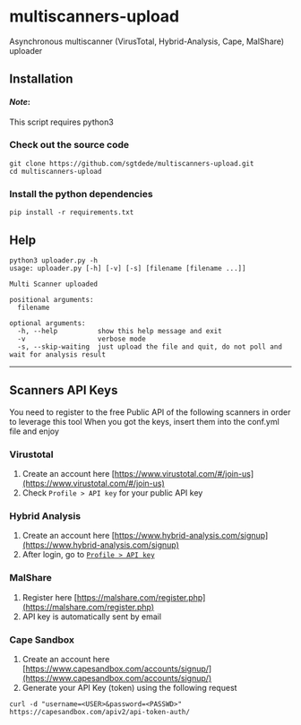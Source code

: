 # multiscanners-upload
Asynchronous multiscanner (VirusTotal, Hybrid-Analysis, Cape, MalShare) uploader

## Installation
#### *Note*:
This script requires python3

### Check out the source code
```
git clone https://github.com/sgtdede/multiscanners-upload.git
cd multiscanners-upload
```
### Install the python dependencies
```
pip install -r requirements.txt
```

## Help
```
python3 uploader.py -h
usage: uploader.py [-h] [-v] [-s] [filename [filename ...]]

Multi Scanner uploaded

positional arguments:
  filename

optional arguments:
  -h, --help          show this help message and exit
  -v                  verbose mode
  -s, --skip-waiting  just upload the file and quit, do not poll and wait for analysis result
```

* * *
## Scanners API Keys
You need to register to the free Public API of the following scanners in order to leverage this tool
When you got the keys, insert them into the conf.yml file and enjoy

### Virustotal

1. Create an account here [https://www.virustotal.com/#/join-us](https://www.virustotal.com/#/join-us)
2. Check `Profile > API key` for your public API key

### Hybrid Analysis

1. Create an account here [https://www.hybrid-analysis.com/signup](https://www.hybrid-analysis.com/signup)
2. After login, go to [`Profile > API key`](https://www.hybrid-analysis.com/my-account?tab=%23api-key-tab)

### MalShare

1. Register here [https://malshare.com/register.php](https://malshare.com/register.php)
2. API key is automatically sent by email

### Cape Sandbox

1. Create an account here [https://www.capesandbox.com/accounts/signup/](https://www.capesandbox.com/accounts/signup/)
2. Generate your API Key (token) using the following request
```
curl -d "username=<USER>&password=<PASSWD>" https://capesandbox.com/apiv2/api-token-auth/
```
